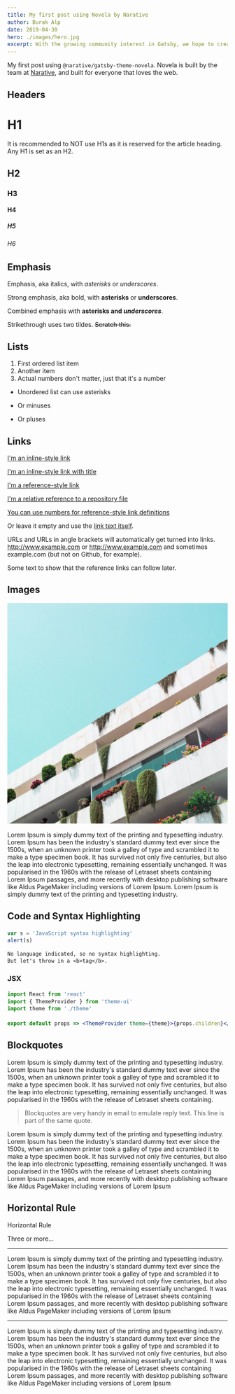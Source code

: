 ```yaml
---
title: My first post using Novela by Narative
author: Burak Alp
date: 2019-04-30
hero: ./images/hero.jpg
excerpt: With the growing community interest in Gatsby, we hope to create more resources that make it easier for anyone to grasp the power of this incredible tool.
---
```


My first post using `@narative/gatsby-theme-novela`. Novela is built by the team at [Narative](https://narative.co), and built for everyone that loves the web.

## Headers

# H1

It is recommended to NOT use H1s as it is reserved for the article heading. Any H1 is set as an H2.

## H2

### H3

#### H4

##### H5

###### H6

## Emphasis

Emphasis, aka italics, with _asterisks_ or _underscores_.

Strong emphasis, aka bold, with **asterisks** or **underscores**.

Combined emphasis with **asterisks and _underscores_**.

Strikethrough uses two tildes. ~~Scratch this.~~

## Lists

1. First ordered list item
2. Another item
3. Actual numbers don't matter, just that it's a number

- Unordered list can use asterisks

* Or minuses

- Or pluses

## Links

[I'm an inline-style link](https://www.google.com)

[I'm an inline-style link with title](https://www.google.com "Google's Homepage")

[I'm a reference-style link][arbitrary case-insensitive reference text]

[I'm a relative reference to a repository file](../blob/master/LICENSE)

[You can use numbers for reference-style link definitions][1]

Or leave it empty and use the [link text itself].

URLs and URLs in angle brackets will automatically get turned into links.
http://www.example.com or <http://www.example.com> and sometimes
example.com (but not on Github, for example).

Some text to show that the reference links can follow later.

[arbitrary case-insensitive reference text]: https://www.mozilla.org
[1]: http://slashdot.org
[link text itself]: http://www.reddit.com

## Images

<div className="Image__Small">
  <img
    src="./images/article-image-2.jpg"
    title="Logo Title Text 1"
    alt="Alt text"
  />
</div>

Lorem Ipsum is simply dummy text of the printing and typesetting industry. Lorem Ipsum has been the industry's standard dummy text ever since the 1500s, when an unknown printer took a galley of type and scrambled it to make a type specimen book. It has survived not only five centuries, but also the leap into electronic typesetting, remaining essentially unchanged. It was popularised in the 1960s with the release of Letraset sheets containing Lorem Ipsum passages, and more recently with desktop publishing software like Aldus PageMaker including versions of Lorem Ipsum. Lorem Ipsum is simply dummy text of the printing and typesetting industry.

## Code and Syntax Highlighting

```javascript
var s = 'JavaScript syntax highlighting'
alert(s)
```

```
No language indicated, so no syntax highlighting.
But let's throw in a <b>tag</b>.
```

### JSX

```jsx
import React from 'react'
import { ThemeProvider } from 'theme-ui'
import theme from './theme'

export default props => <ThemeProvider theme={theme}>{props.children}</ThemeProvider>
```

## Blockquotes

Lorem Ipsum is simply dummy text of the printing and typesetting industry. Lorem Ipsum has been the industry's standard dummy text ever since the 1500s, when an unknown printer took a galley of type and scrambled it to make a type specimen book. It has survived not only five centuries, but also the leap into electronic typesetting, remaining essentially unchanged. It was popularised in the 1960s with the release of Letraset sheets containing.

> Blockquotes are very handy in email to emulate reply text.
> This line is part of the same quote.

Lorem Ipsum is simply dummy text of the printing and typesetting industry. Lorem Ipsum has been the industry's standard dummy text ever since the 1500s, when an unknown printer took a galley of type and scrambled it to make a type specimen book. It has survived not only five centuries, but also the leap into electronic typesetting, remaining essentially unchanged. It was popularised in the 1960s with the release of Letraset sheets containing Lorem Ipsum passages, and more recently with desktop publishing software like Aldus PageMaker including versions of Lorem Ipsum

## Horizontal Rule

Horizontal Rule

Three or more...

---

Lorem Ipsum is simply dummy text of the printing and typesetting industry. Lorem Ipsum has been the industry's standard dummy text ever since the 1500s, when an unknown printer took a galley of type and scrambled it to make a type specimen book. It has survived not only five centuries, but also the leap into electronic typesetting, remaining essentially unchanged. It was popularised in the 1960s with the release of Letraset sheets containing Lorem Ipsum passages, and more recently with desktop publishing software like Aldus PageMaker including versions of Lorem Ipsum

---

Lorem Ipsum is simply dummy text of the printing and typesetting industry. Lorem Ipsum has been the industry's standard dummy text ever since the 1500s, when an unknown printer took a galley of type and scrambled it to make a type specimen book. It has survived not only five centuries, but also the leap into electronic typesetting, remaining essentially unchanged. It was popularised in the 1960s with the release of Letraset sheets containing Lorem Ipsum passages, and more recently with desktop publishing software like Aldus PageMaker including versions of Lorem Ipsum
